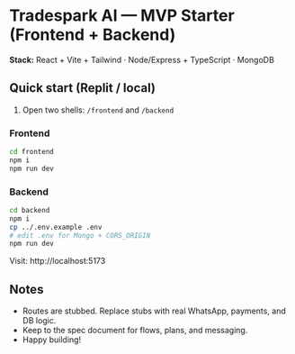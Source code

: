 # Tradespark AI — MVP Starter (Frontend + Backend)

**Stack:** React + Vite + Tailwind · Node/Express + TypeScript · MongoDB

## Quick start (Replit / local)
1. Open two shells: `/frontend` and `/backend`

### Frontend
```bash
cd frontend
npm i
npm run dev
```

### Backend
```bash
cd backend
npm i
cp ../.env.example .env
# edit .env for Mongo + CORS_ORIGIN
npm run dev
```

Visit: http://localhost:5173

## Notes
- Routes are stubbed. Replace stubs with real WhatsApp, payments, and DB logic.
- Keep to the spec document for flows, plans, and messaging.
- Happy building!
